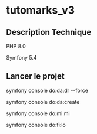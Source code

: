 # tutomarks_v3

## Description Technique

PHP 8.0

Symfony 5.4


## Lancer le projet

symfony console do:da:dr --force

symfony console do:da:create

symfony console do:mi:mi

symfony console do:fi:lo